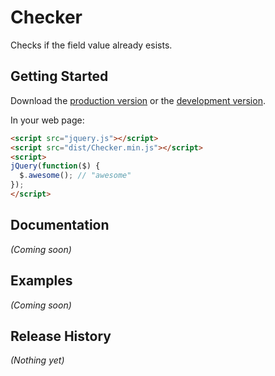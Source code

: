# Checker

Checks if the field value already esists.

## Getting Started
Download the [production version][min] or the [development version][max].

[min]: https://raw.github.com/rbarros/checker.js/master/dist/Checker.min.js
[max]: https://raw.github.com/rbarros/checker.js/master/dist/Checker.js

In your web page:

```html
<script src="jquery.js"></script>
<script src="dist/Checker.min.js"></script>
<script>
jQuery(function($) {
  $.awesome(); // "awesome"
});
</script>
```

## Documentation
_(Coming soon)_

## Examples
_(Coming soon)_

## Release History
_(Nothing yet)_
